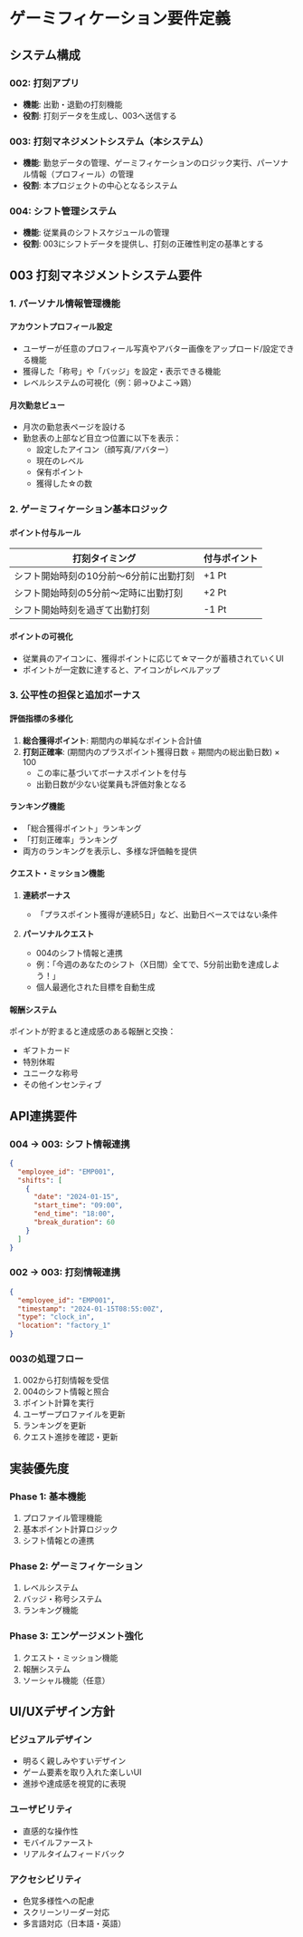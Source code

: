 # ゲーミフィケーション要件定義

## システム構成

### 002: 打刻アプリ
- **機能**: 出勤・退勤の打刻機能
- **役割**: 打刻データを生成し、003へ送信する

### 003: 打刻マネジメントシステム（本システム）
- **機能**: 勤怠データの管理、ゲーミフィケーションのロジック実行、パーソナル情報（プロフィール）の管理
- **役割**: 本プロジェクトの中心となるシステム

### 004: シフト管理システム
- **機能**: 従業員のシフトスケジュールの管理
- **役割**: 003にシフトデータを提供し、打刻の正確性判定の基準とする

## 003 打刻マネジメントシステム要件

### 1. パーソナル情報管理機能

#### アカウントプロフィール設定
- ユーザーが任意のプロフィール写真やアバター画像をアップロード/設定できる機能
- 獲得した「称号」や「バッジ」を設定・表示できる機能
- レベルシステムの可視化（例：卵→ひよこ→鶏）

#### 月次勤怠ビュー
- 月次の勤怠表ページを設ける
- 勤怠表の上部など目立つ位置に以下を表示：
  - 設定したアイコン（顔写真/アバター）
  - 現在のレベル
  - 保有ポイント
  - 獲得した☆の数

### 2. ゲーミフィケーション基本ロジック

#### ポイント付与ルール
| 打刻タイミング | 付与ポイント |
|-------------|----------|
| シフト開始時刻の10分前〜6分前に出勤打刻 | +1 Pt |
| シフト開始時刻の5分前〜定時に出勤打刻 | +2 Pt |
| シフト開始時刻を過ぎて出勤打刻 | -1 Pt |

#### ポイントの可視化
- 従業員のアイコンに、獲得ポイントに応じて☆マークが蓄積されていくUI
- ポイントが一定数に達すると、アイコンがレベルアップ

### 3. 公平性の担保と追加ボーナス

#### 評価指標の多様化
1. **総合獲得ポイント**: 期間内の単純なポイント合計値
2. **打刻正確率**: (期間内のプラスポイント獲得日数 ÷ 期間内の総出勤日数) × 100
   - この率に基づいてボーナスポイントを付与
   - 出勤日数が少ない従業員も評価対象となる

#### ランキング機能
- 「総合獲得ポイント」ランキング
- 「打刻正確率」ランキング
- 両方のランキングを表示し、多様な評価軸を提供

#### クエスト・ミッション機能
1. **連続ボーナス**
   - 「プラスポイント獲得が連続5日」など、出勤日ベースではない条件

2. **パーソナルクエスト**
   - 004のシフト情報と連携
   - 例：「今週のあなたのシフト（X日間）全てで、5分前出勤を達成しよう！」
   - 個人最適化された目標を自動生成

#### 報酬システム
ポイントが貯まると達成感のある報酬と交換：
- ギフトカード
- 特別休暇
- ユニークな称号
- その他インセンティブ

## API連携要件

### 004 → 003: シフト情報連携
```json
{
  "employee_id": "EMP001",
  "shifts": [
    {
      "date": "2024-01-15",
      "start_time": "09:00",
      "end_time": "18:00",
      "break_duration": 60
    }
  ]
}
```

### 002 → 003: 打刻情報連携
```json
{
  "employee_id": "EMP001",
  "timestamp": "2024-01-15T08:55:00Z",
  "type": "clock_in",
  "location": "factory_1"
}
```

### 003の処理フロー
1. 002から打刻情報を受信
2. 004のシフト情報と照合
3. ポイント計算を実行
4. ユーザープロファイルを更新
5. ランキングを更新
6. クエスト進捗を確認・更新

## 実装優先度

### Phase 1: 基本機能
1. プロファイル管理機能
2. 基本ポイント計算ロジック
3. シフト情報との連携

### Phase 2: ゲーミフィケーション
1. レベルシステム
2. バッジ・称号システム
3. ランキング機能

### Phase 3: エンゲージメント強化
1. クエスト・ミッション機能
2. 報酬システム
3. ソーシャル機能（任意）

## UI/UXデザイン方針

### ビジュアルデザイン
- 明るく親しみやすいデザイン
- ゲーム要素を取り入れた楽しいUI
- 進捗や達成感を視覚的に表現

### ユーザビリティ
- 直感的な操作性
- モバイルファースト
- リアルタイムフィードバック

### アクセシビリティ
- 色覚多様性への配慮
- スクリーンリーダー対応
- 多言語対応（日本語・英語）